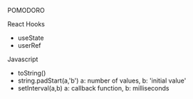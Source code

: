 POMODORO

React Hooks

- useState
- userRef

Javascript

- toString()
- string.padStart(a,'b')
  a: number of values, b: 'initial value'
- setInterval(a,b)
  a: callback function, b: milliseconds

